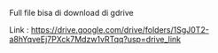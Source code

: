Full file bisa di download di gdrive

  Link : https://drive.google.com/drive/folders/1SgJ0T2-a8hYqveEj7PXck7Mdzw1vRTqq?usp=drive_link
